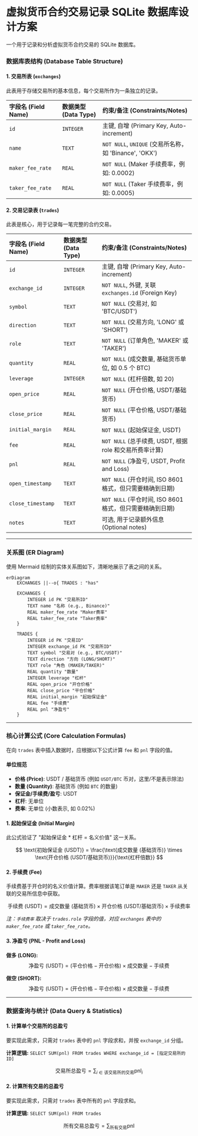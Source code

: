 # 虚拟货币合约交易记录 SQLite 数据库设计方案

一个用于记录和分析虚拟货币合约交易的 SQLite 数据库。

### 数据库表结构 (Database Table Structure)

#### 1. 交易所表 (`exchanges`)

此表用于存储交易所的基本信息，每个交易所作为一条独立的记录。

| 字段名 (Field Name) | 数据类型 (Data Type) | 约束/备注 (Constraints/Notes)                          |
| :------------------ | :------------------- | :----------------------------------------------------- |
| `id`                | `INTEGER`            | 主键, 自增 (Primary Key, Auto-increment)               |
| `name`              | `TEXT`               | `NOT NULL`, `UNIQUE` (交易所名称，如 'Binance', 'OKX') |
| `maker_fee_rate`    | `REAL`               | `NOT NULL` (Maker 手续费率，例如: 0.0002)              |
| `taker_fee_rate`    | `REAL`               | `NOT NULL` (Taker 手续费率，例如: 0.0005)              |

#### 2. 交易记录表 (`trades`)

此表是核心，用于记录每一笔完整的合约交易。

| 字段名 (Field Name) | 数据类型 (Data Type) | 约束/备注 (Constraints/Notes)                            |
| :------------------ | :------------------- | :------------------------------------------------------- |
| `id`                | `INTEGER`            | 主键, 自增 (Primary Key, Auto-increment)                 |
| `exchange_id`       | `INTEGER`            | `NOT NULL`, 外键, 关联 `exchanges.id` (Foreign Key)      |
| `symbol`            | `TEXT`               | `NOT NULL` (交易对, 如 'BTC/USDT')                       |
| `direction`         | `TEXT`               | `NOT NULL` (交易方向, 'LONG' 或 'SHORT')                 |
| `role`              | `TEXT`               | `NOT NULL` (订单角色, 'MAKER' 或 'TAKER')                |
| `quantity`          | `REAL`               | `NOT NULL` (成交数量, 基础货币单位, 如 0.5 个 BTC)       |
| `leverage`          | `INTEGER`            | `NOT NULL` (杠杆倍数, 如 20)                             |
| `open_price`        | `REAL`               | `NOT NULL` (开仓价格, USDT/基础货币)                     |
| `close_price`       | `REAL`               | `NOT NULL` (平仓价格, USDT/基础货币)                     |
| `initial_margin`    | `REAL`               | `NOT NULL` (起始保证金, USDT)                            |
| `fee`               | `REAL`               | `NOT NULL` (总手续费, USDT, 根据 role 和交易所费率计算)  |
| `pnl`               | `REAL`               | `NOT NULL` (净盈亏, USDT, Profit and Loss)               |
| `open_timestamp`    | `TEXT`               | `NOT NULL` (开仓时间, ISO 8601 格式，但只需要精确到日期) |
| `close_timestamp`   | `TEXT`               | `NOT NULL` (平仓时间, ISO 8601 格式，但只需要精确到日期) |
| `notes`             | `TEXT`               | 可选, 用于记录额外信息 (Optional notes)                  |


---

### 关系图 (ER Diagram)

使用 Mermaid 绘制的实体关系图如下，清晰地展示了表之间的关系。

```mermaid
erDiagram
    EXCHANGES ||--o{ TRADES : "has"

    EXCHANGES {
        INTEGER id PK "交易所ID"
        TEXT name "名称 (e.g., Binance)"
        REAL maker_fee_rate "Maker费率"
        REAL taker_fee_rate "Taker费率"
    }

    TRADES {
        INTEGER id PK "交易ID"
        INTEGER exchange_id FK "交易所ID"
        TEXT symbol "交易对 (e.g., BTC/USDT)"
        TEXT direction "方向 (LONG/SHORT)"
        TEXT role "角色 (MAKER/TAKER)"
        REAL quantity "数量"
        INTEGER leverage "杠杆"
        REAL open_price "开仓价格"
        REAL close_price "平仓价格"
        REAL initial_margin "起始保证金"
        REAL fee "手续费"
        REAL pnl "净盈亏"
    }
```

---

### 核心计算公式 (Core Calculation Formulas)

在向 `trades` 表中插入数据时，应根据以下公式计算 `fee` 和 `pnl` 字段的值。

#### 单位规范
*   **价格 (Price)**: USDT / 基础货币 (例如 `USDT/BTC` 币对，这里/不是表示除法)
*   **数量 (Quantity)**: 基础货币 (例如 `BTC` 的数量)
*   **保证金/手续费/盈亏**: USDT
*   **杠杆**: 无单位
*   **费率**: 无单位 (小数表示, 如 0.02%)

#### 1. 起始保证金 (Initial Margin)
此公式验证了 "起始保证金 * 杠杆 = 名义价值" 这一关系。

$$
\text{初始保证金 (USDT)} = \frac{\text{成交数量 (基础货币)} \times \text{开仓价格 (USDT/基础货币)}}{\text{杠杆倍数}}
$$

#### 2. 手续费 (Fee)
手续费基于开仓时的名义价值计算。费率根据该笔订单是 `MAKER` 还是 `TAKER` 从关联的交易所信息中获取。

$$
\text{手续费 (USDT)} = \text{成交数量 (基础货币)} \times \text{开仓价格 (USDT/基础货币)} \times \text{手续费率}
$$

*注：`手续费率` 取决于 `trades.role` 字段的值，对应 `exchanges` 表中的 `maker_fee_rate` 或 `taker_fee_rate`。*

#### 3. 净盈亏 (PNL - Profit and Loss)

**做多 (LONG):**
$$
\text{净盈亏 (USDT)} = (\text{平仓价格} - \text{开仓价格}) \times \text{成交数量} - \text{手续费}
$$

**做空 (SHORT):**
$$
\text{净盈亏 (USDT)} = (\text{开仓价格} - \text{平仓价格}) \times \text{成交数量} - \text{手续费}
$$

---

### 数据查询与统计 (Data Query & Statistics)

#### 1. 计算单个交易所的总盈亏
要实现此需求，只需对 `trades` 表中的 `pnl` 字段求和，并按 `exchange_id` 分组。

**计算逻辑:**
`SELECT SUM(pnl) FROM trades WHERE exchange_id = [指定交易所的ID]`

$$
\text{交易所总盈亏} = \sum_{i \in \text{该交易所的交易}} \text{pnl}_i
$$

#### 2. 计算所有交易的总盈亏
要实现此需求，只需对 `trades` 表中所有的 `pnl` 字段求和。

**计算逻辑:**
`SELECT SUM(pnl) FROM trades`

$$
\text{所有交易总盈亏} = \sum_{\text{所有交易}} \text{pnl}
$$

